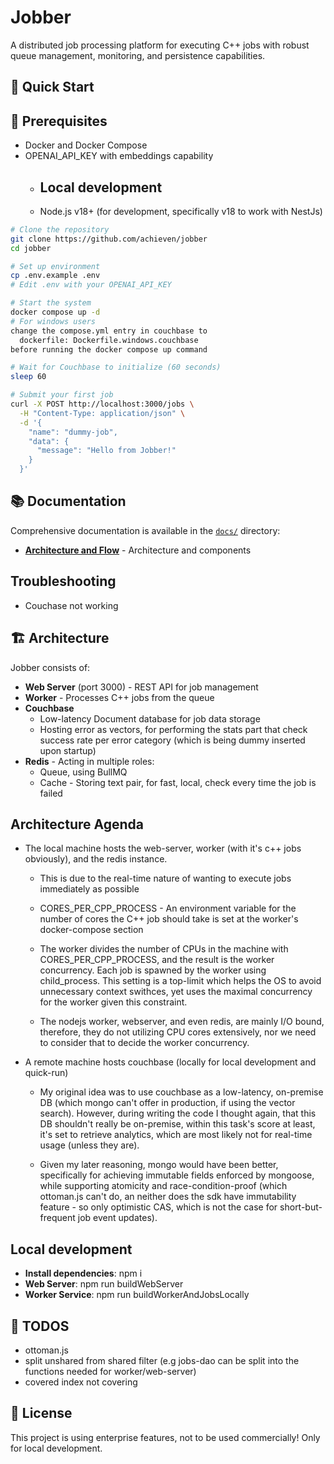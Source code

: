 

# Jobber

A distributed job processing platform for executing C++ jobs with robust queue management, monitoring, and persistence capabilities.

## 🚀 Quick Start

## 🔧 Prerequisites

- Docker and Docker Compose
- OPENAI_API_KEY with embeddings capability
    - ## Local development
    - Node.js v18+ (for development, specifically v18 to work with NestJs)


```bash
# Clone the repository
git clone https://github.com/achieven/jobber
cd jobber

# Set up environment
cp .env.example .env
# Edit .env with your OPENAI_API_KEY

# Start the system
docker compose up -d
# For windows users
change the compose.yml entry in couchbase to
  dockerfile: Dockerfile.windows.couchbase
before running the docker compose up command

# Wait for Couchbase to initialize (60 seconds)
sleep 60

# Submit your first job
curl -X POST http://localhost:3000/jobs \
  -H "Content-Type: application/json" \
  -d '{
    "name": "dummy-job",
    "data": {
      "message": "Hello from Jobber!"
    }
  }'
```

## 📚 Documentation

Comprehensive documentation is available in the [`docs/`](./docs/) directory:

- **[Architecture and Flow](./docs/architecture/architecture.md)** - Architecture and components

## Troubleshooting

- Couchase not working
## 🏗️ Architecture

Jobber consists of:

- **Web Server** (port 3000) - REST API for job management
- **Worker** - Processes C++ jobs from the queue
- **Couchbase** 
    - Low-latency Document database for job data storage
    - Hosting error as vectors, for performing the stats part that check success rate per error category (which is being dummy inserted upon startup)
- **Redis** - Acting in multiple roles:
    - Queue, using BullMQ
    - Cache - Storing text pair, for fast, local, check every time the job is failed

## Architecture Agenda

- The local machine hosts the web-server, worker (with it's c++ jobs obviously), and the redis instance.

    - This is due to the real-time nature of wanting to execute jobs immediately as possible

    - CORES_PER_CPP_PROCESS - An environment variable for the number of cores the C++ job should take is set at the worker's docker-compose section

    - The worker divides the number of CPUs in the machine with CORES_PER_CPP_PROCESS, and the result is the worker concurrency. Each job is spawned by the worker using child_process. This setting is a top-limit which helps the OS to avoid unnecessary context swithces, yet uses the maximal concurrency for the worker given this constraint.

    - The nodejs worker, webserver, and even redis, are mainly I/O bound, therefore, they do not utilizing CPU cores extensively, nor we need to consider that to decide the worker concurrency.

- A remote machine hosts couchbase (locally for local development and quick-run)

    - My original idea was to use couchbase as a low-latency, on-premise DB (which mongo can't offer in production, if using the vector search). However, during writing the code I thought again, that this DB shouldn't really be on-premise, within this task's score at least, it's set to retrieve analytics, which are most likely not for real-time usage (unless they are).

    - Given my later reasoning, mongo would have been better, specifically for achieving immutable fields enforced by mongoose, while supporting atomicity and race-condition-proof (which ottoman.js can't do, an neither does the sdk have immutability feature - so only optimistic CAS, which is not the case for short-but-frequent job event updates).


## Local development


- **Install dependencies**: npm i
- **Web Server**: npm run buildWebServer
- **Worker Service**:  npm run buildWorkerAndJobsLocally


## 📝 TODOS
  - ottoman.js
  - split unshared from shared filter (e.g jobs-dao can be split into the functions needed for worker/web-server)
  - covered index not covering
  


## 📄 License

This project is using enterprise features, not to be used commercially! Only for local development.